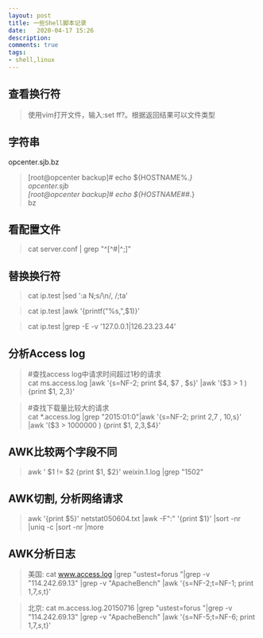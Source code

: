 ```yaml
---
layout: post
title: 一些Shell脚本记录
date:   2020-04-17 15:26
description: 
comments: true
tags:
- shell,linux
---
```


## 查看换行符
> 使用vim打开文件，输入:set ff?。根据返回结果可以文件类型

## 字符串
opcenter.sjb.bz


> [root@opcenter backup]# echo ${HOSTNAME%.*}  
> opcenter.sjb  
> [root@opcenter backup]# echo ${HOSTNAME##*.}  
> bz  

## 看配置文件
> cat server.conf | grep "^[^#|^;]" 

## 替换换行符
> cat ip.test |sed ':a N;s/\n/, /;ta'

> cat ip.test |awk '{printf("%s,",$1)}'

 
> cat ip.test |grep -E -v  '127.0.0.1|126.23.23.44'

 

## 分析Access log
> #查找access log中请求时间超过1秒的请求  
> cat ms.access.log |awk  '{s=NF-2; print $4, $7 , $s}' |awk '($3 > 1 ) {print $1, $2,$3}'  

> #查找下载量比较大的请求  
> cat *.access.log |grep "2015:01:0"|awk  '{s=NF-2; print $2,$7 , $10,$s}' |awk '($3 > 1000000 ) {print $1, $2,$3,$4}'   

 

## AWK比较两个字段不同
> awk ' $1 != $2 {print $1, $2}' weixin.1.log |grep "1502" 

## AWK切割, 分析网络请求
> awk '{print $5}' netstat050604.txt  |awk -F":" '{print $1}' |sort -nr |uniq -c |sort -nr |more

 

## AWK分析日志
> 美国:  cat www.access.log |grep "ustest=forus "|grep -v "114.242.69.13" |grep -v "ApacheBench" |awk '{s=NF-2;t=NF-1; print $1,$7,$s,$t}'

 

> 北京: cat m.access.log.20150716 |grep "ustest=forus "|grep -v "114.242.69.13" |grep -v "ApacheBench" |awk '{s=NF-5;t=NF-6; print $1,$7,$s,$t}'   

 